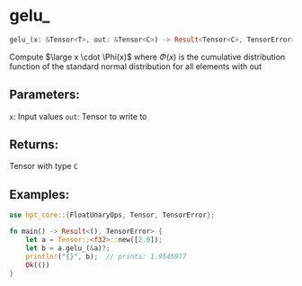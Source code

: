 # gelu_
```rust
gelu_(x: &Tensor<T>, out: &Tensor<C>) -> Result<Tensor<C>, TensorError>
```
Compute $\large x \cdot \Phi(x)$ where $\Phi(x)$ is the cumulative distribution function of the standard normal distribution for all elements with out

## Parameters:
`x`: Input values
`out`: Tensor to write to

## Returns:
Tensor with type `C`

## Examples:
```rust
use hpt_core::{FloatUnaryOps, Tensor, TensorError};

fn main() -> Result<(), TensorError> {
    let a = Tensor::<f32>::new([2.0]);
    let b = a.gelu_(&a)?;
    println!("{}", b);  // prints: 1.9545977
    Ok(())
}
```